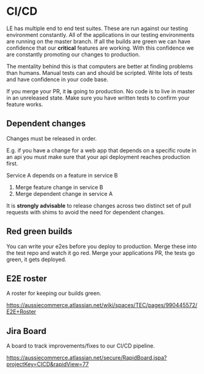 # CI/CD

LE has multiple end to end test suites. These are run against our testing environment constantly. All of the applications in our testing environments are running on the master branch. If all the builds are green we can have confidence that our **critical** features are working. With this confidence we are constantly promoting our changes to production.

The mentality behind this is that computers are better at finding problems than humans. Manual tests can and should be scripted. Write lots of tests and have confidence in your code base.

If you merge your PR, it **is** going to production. No code is to live in master in an unreleased state. Make sure you have written tests to confirm your feature works.

## Dependent changes

Changes must be released in order. 

E.g. if you have a change for a web app that depends on a specific route in an api you must make sure that your api deployment reaches production first. 

Service A depends on a feature in service B

1. Merge feature change in service B
2. Merge dependent change in service A

It is **strongly advisable** to release changes across two distinct set of pull requests with shims to avoid the need for dependent changes. 

## Red green builds

You can write your e2es before you deploy to production. Merge these into the test repo and watch it go red. Merge your applications PR, the tests go green, it gets deployed.

## E2E roster

A roster for keeping our builds green. 

https://aussiecommerce.atlassian.net/wiki/spaces/TEC/pages/990445572/E2E+Roster

## Jira Board 

A board to track improvements/fixes to our CI/CD pipeline.

https://aussiecommerce.atlassian.net/secure/RapidBoard.jspa?projectKey=CICD&rapidView=77
